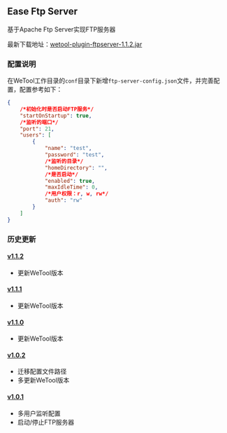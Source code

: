 ## Ease Ftp Server

基于Apache Ftp Server实现FTP服务器

最新下载地址：[wetool-plugin-ftpserver-1.1.2.jar](http://share.qiniu.easepan.xyz/tool/wetool/plugin/wetool-plugin-ftpserver-1.1.2.jar)

### 配置说明

在WeTool工作目录的`conf`目录下新增`ftp-server-config.json`文件，并完善配置，配置参考如下：

```json
{
    /*初始化时是否启动FTP服务*/
    "startOnStartup": true,
    /*监听的端口*/
    "port": 21,
    "users": [
        {
            "name": "test",
            "password": "test",
            /*监听的目录*/
            "homeDirectory": "",
            /*是否启动*/
            "enabled": true,
            "maxIdleTime": 0,
            /*用户权限：r, w, rw*/
            "auth": "rw"
        }
    ]
}
```

### 历史更新

#### [v1.1.2](http://share.qiniu.easepan.xyz/tool/wetool/plugin/wetool-plugin-ftpserver-1.1.2.jar)

- 更新WeTool版本

#### [v1.1.1](http://share.qiniu.easepan.xyz/tool/wetool/plugin/wetool-plugin-ftpserver-1.1.1.jar)

- 更新WeTool版本

#### [v1.1.0](http://share.qiniu.easepan.xyz/tool/wetool/plugin/wetool-plugin-ftpserver-1.1.0.jar)

- 更新WeTool版本

#### [v1.0.2](http://share.qiniu.easepan.xyz/tool/wetool/plugin/wetool-plugin-ftpserver-1.0.2.jar)

- 迁移配置文件路径
- 多更新WeTool版本

#### [v1.0.1](http://share.qiniu.easepan.xyz/tool/wetool/plugin/wetool-plugin-ftpserver-1.0.1.jar)

- 多用户监听配置
- 启动/停止FTP服务器
